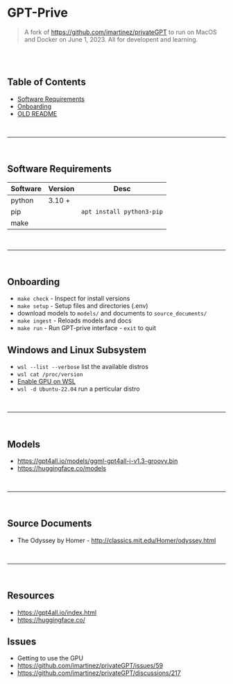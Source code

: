 # GPT-Prive
> A fork of https://github.com/imartinez/privateGPT to run on MacOS and Docker on June 1, 2023. All for developent and learning.

<br><br>
## Table of Contents

- [Software Requirements](#software-requirements)
- [Onboarding](#onboarding)
- [OLD README](README_OLD.md)

<br><hr><br>

## Software Requirements

Software | Version | Desc
---------|---------|--------------------------
python   | 3.10 +  |
pip      |         | `apt install python3-pip`
make     |         |

<br><hr><br>

## Onboarding
- `make check` - Inspect for install versions
- `make setup` - Setup files and directories (.env)
- download models to `models/` and documents to `source_documents/` 
- `make ingest` - Reloads models and docs 
- `make run` - Run GPT-prive interface - `exit` to quit

## Windows and Linux Subsystem
- `wsl --list --verbose` list the available distros
- `wsl cat /proc/version`
- [Enable GPU on WSL](https://learn.microsoft.com/en-us/windows/ai/directml/gpu-cuda-in-wsl)
- `wsl -d Ubuntu-22.04` run a perticular distro

<br><hr><br>

## Models

- https://gpt4all.io/models/ggml-gpt4all-j-v1.3-groovy.bin
- https://huggingface.co/models

<br><hr><br>

## Source Documents

- The Odyssey by Homer - http://classics.mit.edu/Homer/odyssey.html


<br><hr><br>

## Resources
- https://gpt4all.io/index.html
- https://huggingface.co/

## Issues
- Getting to use the GPU
- https://github.com/imartinez/privateGPT/issues/59
- https://github.com/imartinez/privateGPT/discussions/217